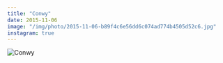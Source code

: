 ```yaml
---
title: "Conwy"
date: 2015-11-06
image: "/img/photo/2015-11-06-b89f4c6e56dd6c074ad774b4505d52c6.jpg"
instagram: true
---
```


![Conwy](/img/photo/2015-11-06-b89f4c6e56dd6c074ad774b4505d52c6.jpg)
